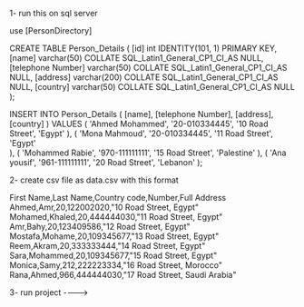 1- run this on sql server 

use [PersonDirectory]

CREATE TABLE Person_Details (
    [id] int IDENTITY(101, 1) PRIMARY KEY,
    [name] varchar(50) COLLATE SQL_Latin1_General_CP1_CI_AS NULL,
    [telephone Number] varchar(50) COLLATE SQL_Latin1_General_CP1_CI_AS NULL,
    [address] varchar(200) COLLATE SQL_Latin1_General_CP1_CI_AS NULL,
    [country] varchar(50) COLLATE SQL_Latin1_General_CP1_CI_AS NULL
);

INSERT INTO Person_Details
(
    [name],
    [telephone Number],
    [address],
    [country]
)
VALUES
(
    'Ahmed Mohammed',
    '20-010334445',
    '10 Road Street',
    'Egypt'
),
(
    'Mona Mahmoud',
    '20-010334445',
    '11 Road Street',
    'Egypt'   
),
(
    'Mohammed Rabie',
    '970-111111111',
    '15 Road Street',
    'Palestine'
),
(
    'Ana yousif',
    '961-111111111',
    '20 Road Street',
    'Lebanon'
);

2- create csv file as data.csv with this format 

First Name,Last Name,Country code,Number,Full Address
Ahmed,Amr,20,122002020,"10 Road Street, Egypt"
Mohamed,Khaled,20,444444030,"11 Road Street, Egypt"
Amr,Bahy,20,123409586,"12 Road Street, Egypt"
Mostafa,Mohame,20,109345677,"13 Road Street, Egypt"
Reem,Akram,20,333333444,"14 Road Street, Egypt"
Sara,Mohammed,20,109345677,"15 Road Street, Egypt"
Monica,Samy,212,222223334,"16 Road Street, Morocco"
Rana,Ahmed,966,444444030,"17 Road Street, Saudi Arabia"

3- run project ---->
